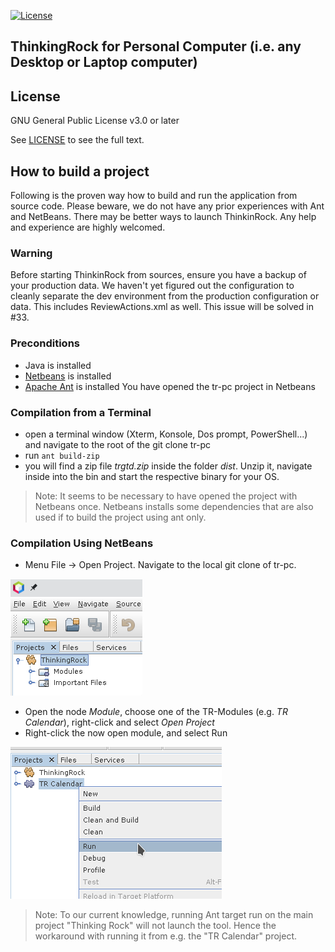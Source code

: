 [![License](https://img.shields.io/github/license/thinkingrock-gtd/tr-pc)](https://github.com/thinkingrock-gtd/tr-pc/blob/master/LICENSE)

## ThinkingRock for Personal Computer (i.e. any Desktop or Laptop computer)


## License

GNU General Public License v3.0 or later

See [LICENSE](https://github.com/thinkingrock-gtd/tr-pc/blob/master/LICENSE) to see the full text.

## How to build a project
Following is the proven way how to build and run the application from source code. Please beware, we do not have any prior experiences with Ant and NetBeans. There may be better ways to launch ThinkinRock. Any help and experience are highly welcomed.

### Warning
Before starting ThinkinRock from sources, ensure you have a backup of your production data. We haven't yet figured out the configuration to cleanly separate the dev environment from the production configuration or data. This includes ReviewActions.xml as well. This issue will be solved in #33.

### Preconditions
- Java is installed
- [Netbeans](https://netbeans.apache.org/download/index.html) is installed
- [Apache Ant](https://ant.apache.org/manual/install.html) is installed
You have opened the tr-pc project in Netbeans

### Compilation from a Terminal
- open a terminal window (Xterm, Konsole, Dos prompt, PowerShell...) and navigate to the root of the git clone tr-pc
- run `ant build-zip`
- you will find a zip file *trgtd.zip* inside the folder *dist*. Unzip it, navigate inside into the bin and start the respective binary for your OS.
> Note: It seems to be necessary to have opened the project with Netbeans once. Netbeans installs some dependencies that are also used if to build the project using ant only.

### Compilation Using NetBeans
- Menu File -> Open Project. Navigate to the local git clone of tr-pc.

![Project](/docs/images/readme_project.png)
- Open the node *Module*, choose one of the TR-Modules (e.g. *TR Calendar*), right-click and select *Open Project*
- Right-click the now open module, and select Run

![Project run](/docs/images/readme_run.png)
> Note: To our current knowledge, running Ant target run on the main project "Thinking Rock" will not launch the tool. Hence the workaround with running it from e.g. the "TR Calendar" project.